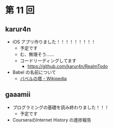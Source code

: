 # 第 11 回

## karur4n

- iOS アプリ作りました！！！！！！！！！
  - 予定です
  - む、無理そう……
  - コードリーディングしてます
    - https://github.com/karur4n/RealmTodo
- Babel の名前について
  - [バベルの塔 - Wikipedia](http://ja.wikipedia.org/wiki/%E3%83%90%E3%83%99%E3%83%AB%E3%81%AE%E5%A1%94)

## gaaamii

- プログラミングの基礎を読み終わりました！！！
  - 予定です
- CourseraのInternet History の進捗報告
